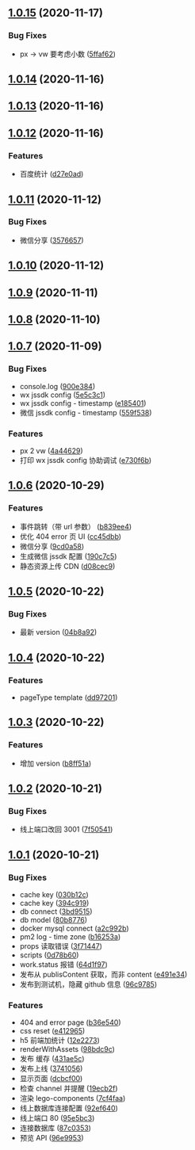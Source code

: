## [1.0.15](https://github.com/imooc-lego/h5-server/compare/v1.0.14...v1.0.15) (2020-11-17)


### Bug Fixes

* px -> vw 要考虑小数 ([5ffaf62](https://github.com/imooc-lego/h5-server/commit/5ffaf627636478c6b68e0a224865f7b0b3c719ba))

## [1.0.14](https://github.com/imooc-lego/h5-server/compare/v1.0.13...v1.0.14) (2020-11-16)



## [1.0.13](https://github.com/imooc-lego/h5-server/compare/v1.0.13...v1.0.14) (2020-11-16)



## [1.0.12](https://github.com/imooc-lego/h5-server/compare/v1.0.13...v1.0.14) (2020-11-16)


### Features

* 百度统计 ([d27e0ad](https://github.com/imooc-lego/h5-server/commit/d27e0ad982b9b74a6179a31f0b692f30e75d319e))



## [1.0.11](https://github.com/imooc-lego/h5-server/compare/v1.0.13...v1.0.14) (2020-11-12)


### Bug Fixes

* 微信分享 ([3576657](https://github.com/imooc-lego/h5-server/commit/35766575dc442335f6de02d1fc53a03d37604ecb))



## [1.0.10](https://github.com/imooc-lego/h5-server/compare/v1.0.13...v1.0.14) (2020-11-12)



## [1.0.9](https://github.com/imooc-lego/h5-server/compare/v1.0.13...v1.0.14) (2020-11-11)



## [1.0.8](https://github.com/imooc-lego/h5-server/compare/v1.0.13...v1.0.14) (2020-11-10)



## [1.0.7](https://github.com/imooc-lego/h5-server/compare/v1.0.13...v1.0.14) (2020-11-09)


### Bug Fixes

* console.log ([900e384](https://github.com/imooc-lego/h5-server/commit/900e3843205c7b137169bcddd87d6bb4aa50460c))
* wx jssdk config ([5e5c3c1](https://github.com/imooc-lego/h5-server/commit/5e5c3c198f230984e908c9e654b18a66026c4558))
* wx jssdk config - timestamp ([e185401](https://github.com/imooc-lego/h5-server/commit/e185401d1a9a4d9a9f3151b637ab11708655adca))
* 微信 jssdk config - timestamp ([559f538](https://github.com/imooc-lego/h5-server/commit/559f538bd7554f9e1b50325835b7b531da9eeadb))


### Features

* px 2 vw ([4a44629](https://github.com/imooc-lego/h5-server/commit/4a446290caee0f3308232a90cd5bd6bd4ceef93b))
* 打印 wx jssdk config 协助调试 ([e730f6b](https://github.com/imooc-lego/h5-server/commit/e730f6b1f61e8d1aa38f21cac67b5855d9663fe7))



## [1.0.6](https://github.com/imooc-lego/h5-server/compare/v1.0.13...v1.0.14) (2020-10-29)


### Features

* 事件跳转（带 url 参数） ([b839ee4](https://github.com/imooc-lego/h5-server/commit/b839ee47f8d0c3758476c0ec62755c8d9b1183a7))
* 优化 404 error 页 UI ([cc45dbb](https://github.com/imooc-lego/h5-server/commit/cc45dbbc8daf427429446699f8abb4380fface47))
* 微信分享 ([9cd0a58](https://github.com/imooc-lego/h5-server/commit/9cd0a58f4cafde568c3c4d77165d3de4be2f0069))
* 生成微信 jssdk 配置 ([190c7c5](https://github.com/imooc-lego/h5-server/commit/190c7c5a74b55598c96604f136b0ea0ec5a7e600))
* 静态资源上传 CDN ([d08cec9](https://github.com/imooc-lego/h5-server/commit/d08cec9a6c1a3593280cb8d8bc695cbc0c484aeb))



## [1.0.5](https://github.com/imooc-lego/h5-server/compare/v1.0.13...v1.0.14) (2020-10-22)


### Bug Fixes

* 最新 version ([04b8a92](https://github.com/imooc-lego/h5-server/commit/04b8a924d45124ba8fde6cf3d0a216ca86b7398c))



## [1.0.4](https://github.com/imooc-lego/h5-server/compare/v1.0.13...v1.0.14) (2020-10-22)


### Features

* pageType template ([dd97201](https://github.com/imooc-lego/h5-server/commit/dd972015986ea8df4a617219aef1d14fc5ae66ca))



## [1.0.3](https://github.com/imooc-lego/h5-server/compare/v1.0.13...v1.0.14) (2020-10-22)


### Features

* 增加 version ([b8ff51a](https://github.com/imooc-lego/h5-server/commit/b8ff51ae52dc22786c2c2ce5ad0f362162df75ff))



## [1.0.2](https://github.com/imooc-lego/h5-server/compare/v1.0.13...v1.0.14) (2020-10-21)


### Bug Fixes

* 线上端口改回 3001 ([7f50541](https://github.com/imooc-lego/h5-server/commit/7f50541671bce95f537e2966541cd8874185b2a4))



## [1.0.1](https://github.com/imooc-lego/h5-server/compare/v1.0.13...v1.0.14) (2020-10-21)


### Bug Fixes

* cache key ([030b12c](https://github.com/imooc-lego/h5-server/commit/030b12c64decc58b0afe3c213a2375e368587a7b))
* cache key ([394c919](https://github.com/imooc-lego/h5-server/commit/394c919e62721b3bde150582d9e5c4d6cd49b7ca))
* db connect ([3bd9515](https://github.com/imooc-lego/h5-server/commit/3bd9515932f6094d12409ff1bc256afe444506a0))
* db model ([80b8776](https://github.com/imooc-lego/h5-server/commit/80b877626f6c4d91bdeaf8623e71c94f93a42eb5))
* docker mysql connect ([a2c992b](https://github.com/imooc-lego/h5-server/commit/a2c992b5a4c06131081f0bcb11fae8f7c1f0b54a))
* pm2 log - time zone ([b16253a](https://github.com/imooc-lego/h5-server/commit/b16253abe20bc3911898a1d6b8373d6c1419056b))
* props 读取错误 ([3f71447](https://github.com/imooc-lego/h5-server/commit/3f714472f8790fa9b38d8dd2bf94c2ba40a45d76))
* scripts ([0d78b60](https://github.com/imooc-lego/h5-server/commit/0d78b6021296ac67c5b7dc9ca6446880de901130))
* work.status 报错 ([64d1f97](https://github.com/imooc-lego/h5-server/commit/64d1f979516e2889fed5e31efe61833769eb1c1f))
* 发布从 publisContent 获取，而非 content ([e491e34](https://github.com/imooc-lego/h5-server/commit/e491e340b14625fb67d5a67437e7e62d57ecbbc0))
* 发布到测试机，隐藏 github 信息 ([96c9785](https://github.com/imooc-lego/h5-server/commit/96c9785594a6f078093d0daa09166c81aceee86f))


### Features

* 404 and error page ([b36e540](https://github.com/imooc-lego/h5-server/commit/b36e5401e41704e9fdd2e00fb4e3f49744bb16e3))
* css reset ([e412965](https://github.com/imooc-lego/h5-server/commit/e412965adaba191d43ff25e9444131e98ac22a14))
* h5 前端加统计 ([12e2273](https://github.com/imooc-lego/h5-server/commit/12e2273b0b41e1f750430697f36f29ed1ae7d5fc))
* renderWithAssets ([98bdc9c](https://github.com/imooc-lego/h5-server/commit/98bdc9c13bd850b2632fe517912796d181b322cb))
* 发布 缓存 ([431ae5c](https://github.com/imooc-lego/h5-server/commit/431ae5c67cd2efa28eccab91b56149d3a5a9df0f))
* 发布上线 ([3741056](https://github.com/imooc-lego/h5-server/commit/37410567ef16d1cc9beef331b0601a12eac595d2))
* 显示页面 ([dcbcf00](https://github.com/imooc-lego/h5-server/commit/dcbcf00241c6cf1ccf5a281a17b1b1763c30e150))
* 检查 channel 并提醒 ([19ecb2f](https://github.com/imooc-lego/h5-server/commit/19ecb2f112879856c4396dc75758d2939516039c))
* 渲染 lego-components ([7cf4faa](https://github.com/imooc-lego/h5-server/commit/7cf4faa6da9a74b9a467ccbbf3f076e1d2a9396f))
* 线上数据库连接配置 ([92ef640](https://github.com/imooc-lego/h5-server/commit/92ef640e23533d770a2b3811cdd0f9de427f6a55))
* 线上端口 80 ([95e5bc3](https://github.com/imooc-lego/h5-server/commit/95e5bc352d4fa88708cd934f6d282427fcab01f7))
* 连接数据库 ([87c0353](https://github.com/imooc-lego/h5-server/commit/87c03533c3cb3bccf93246069e44d77f48e60f73))
* 预览 API ([96e9953](https://github.com/imooc-lego/h5-server/commit/96e995358eeb7cd4af0b89e9f2f05a73f823af87))

